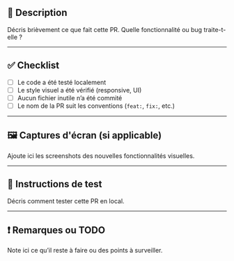## 🧠 Description

Décris brièvement ce que fait cette PR. Quelle fonctionnalité ou bug traite-t-elle ?

---

## ✅ Checklist

- [ ] Le code a été testé localement
- [ ] Le style visuel a été vérifié (responsive, UI)
- [ ] Aucun fichier inutile n’a été commité
- [ ] Le nom de la PR suit les conventions (`feat:`, `fix:`, etc.)

---

## 🖼️ Captures d'écran (si applicable)

Ajoute ici les screenshots des nouvelles fonctionnalités visuelles.

---

## 🧪 Instructions de test

Décris comment tester cette PR en local.

---

## ❗ Remarques ou TODO

Note ici ce qu’il reste à faire ou des points à surveiller.